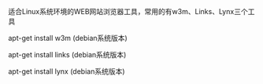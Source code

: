 

适合Linux系统环境的WEB网站浏览器工具，常用的有w3m、Links、Lynx三个工具

apt­-get install w3m (debian系统版本)

apt­-get install links (debian系统版本)

apt­-get install lynx (debian系统版本)

